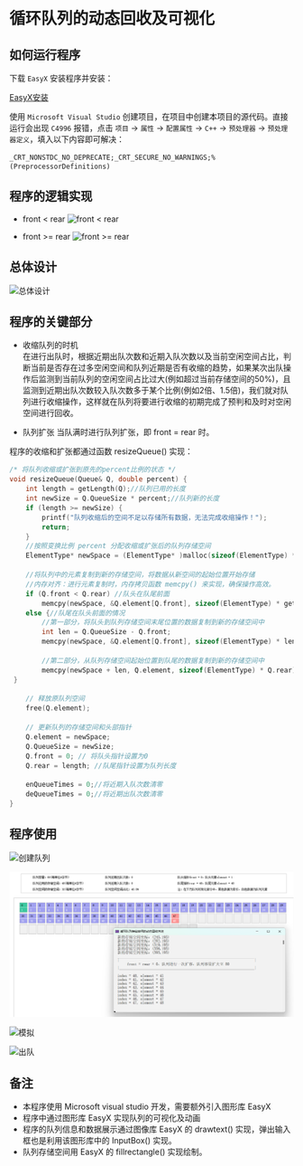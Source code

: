 # 循环队列的动态回收及可视化

## 如何运行程序

下载 `EasyX` 安装程序并安装：

[EasyX安装](https://easyx.cn/)

使用 `Microsoft Visual Studio` 创建项目，在项目中创建本项目的源代码。直接运行会出现 `C4996` 报错，点击 `项目` -> `属性` -> `配置属性` -> `C++` -> `预处理器` -> `预处理器定义`，填入以下内容即可解决：

```text
_CRT_NONSTDC_NO_DEPRECATE;_CRT_SECURE_NO_WARNINGS;%(PreprocessorDefinitions)
```

## 程序的逻辑实现

* front < rear
![front < rear](./img/队头在队尾前面.png)

* front >= rear
![front >= rear](./img/队头在队尾后面.png)

## 总体设计

![总体设计](./img/总体设计.png)

## 程序的关键部分

* 收缩队列的时机  
在进行出队时，根据近期出队次数和近期入队次数以及当前空闲空间占比，判断当前是否存在过多空闲空间和队列近期是否有收缩的趋势，如果某次出队操作后监测到当前队列的空闲空间占比过大(例如超过当前存储空间的50%)，且监测到近期出队次数较入队次数多于某个比例(例如2倍、1.5倍)，我们就对队列进行收缩操作，这样就在队列将要进行收缩的初期完成了预判和及时对空闲空间进行回收。

* 队列扩张
  当队满时进行队列扩张，即 front = rear 时。

程序的收缩和扩张都通过函数 resizeQueue() 实现：

```c
/* 将队列收缩或扩张到原先的percent比例的状态 */
void resizeQueue(Queue& Q, double percent) {
    int length = getLength(Q);//队列已用的长度
    int newSize = Q.QueueSize * percent;//队列新的长度
    if (length >= newSize) {
        printf("队列收缩后的空间不足以存储所有数据，无法完成收缩操作！");
        return;
    }
    //按照变换比例 percent 分配收缩或扩张后的队列存储空间
    ElementType* newSpace = (ElementType* )malloc(sizeof(ElementType) * newSize);

    //将队列中的元素复制到新的存储空间，将数据从新空间的起始位置开始存储
    //内存对齐：进行元素复制时，内存拷贝函数 memcpy() 来实现，确保操作高效。
    if (Q.front < Q.rear) //队头在队尾前面
        memcpy(newSpace, &Q.element[Q.front], sizeof(ElementType) * getLength(Q));
    else {//队尾在队头前面的情况
        //第一部分，将队头到队列存储空间末尾位置的数据复制到新的存储空间中
        int len = Q.QueueSize - Q.front;
        memcpy(newSpace, &Q.element[Q.front], sizeof(ElementType) * len);

        //第二部分，从队列存储空间起始位置到队尾的数据复制到新的存储空间中
        memcpy(newSpace + len, Q.element, sizeof(ElementType) * Q.rear);
 }

    // 释放原队列空间
    free(Q.element);

    // 更新队列的存储空间和头部指针
    Q.element = newSpace;
    Q.QueueSize = newSize;
    Q.front = 0; // 将队头指针设置为0
    Q.rear = length; //队尾指针设置为队列长度

    enQueueTimes = 0;//将近期入队次数清零
    deQueueTimes = 0;//将近期出队次数清零
}
```

## 程序使用

![创建队列](./img/创建队列.png)

![入队](./img/入队.png)

![模拟](./img/模拟.png)

![出队](./img/出队.png)

## 备注

* 本程序使用 Microsoft visual studio 开发，需要额外引入图形库 EasyX
* 程序中通过图形库 EasyX 实现队列的可视化及动画
* 程序的队列信息和数据展示通过图像库 EasyX 的 drawtext() 实现，弹出输入框也是利用该图形库中的 InputBox() 实现。
* 队列存储空间用 EasyX 的 fillrectangle() 实现绘制。
